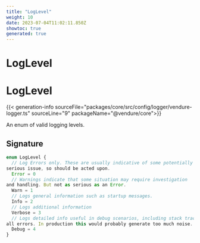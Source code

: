 ```yaml
---
title: "LogLevel"
weight: 10
date: 2023-07-04T11:02:11.850Z
showtoc: true
generated: true
---
```

<!-- This file was generated from the Vendure source. Do not modify. Instead, re-run the "docs:build" script -->

# LogLevel
<div class="symbol">


# LogLevel

{{< generation-info sourceFile="packages/core/src/config/logger/vendure-logger.ts" sourceLine="9" packageName="@vendure/core">}}

An enum of valid logging levels.

## Signature

```TypeScript
enum LogLevel {
  // Log Errors only. These are usually indicative of some potentially
serious issue, so should be acted upon.
  Error = 0
  // Warnings indicate that some situation may require investigation
and handling. But not as serious as an Error.
  Warn = 1
  // Logs general information such as startup messages.
  Info = 2
  // Logs additional information
  Verbose = 3
  // Logs detailed info useful in debug scenarios, including stack traces for
all errors. In production this would probably generate too much noise.
  Debug = 4
}
```
</div>
